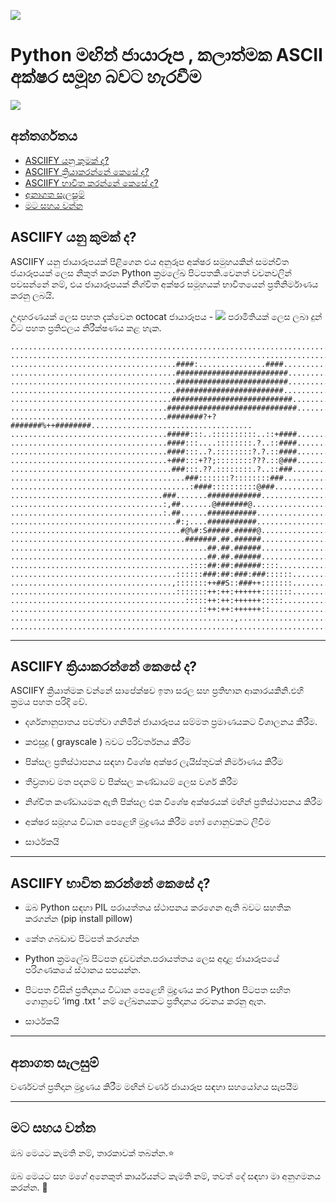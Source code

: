 ![](https://github.com/RameshAditya/asciify/blob/master/github-resources/logo.JPG)
# Python මඟින් ජායාරූප , කලාත්මක ASCII අක්ෂර සමූහ බවට හැරවීම
![](https://github.com/RameshAditya/asciify/blob/master/github-resources/sample.gif)
## අන්තර්ගතය

- [ASCIIFY යනු කුමක් ද?](https://github.com/pavinduLakshan/asciify/blob/master/README-si.md#asciify-%E0%B6%BA%E0%B6%B1%E0%B7%94-%E0%B6%9A%E0%B7%94%E0%B6%B8%E0%B6%9A%E0%B7%8A-%E0%B6%AF)
- [ASCIIFY ක්‍රියාකරන්නේ කෙසේ ද?](https://github.com/pavinduLakshan/asciify/blob/master/README-si.md#asciify-%E0%B6%9A%E0%B7%8A%E0%B6%BB%E0%B7%92%E0%B6%BA%E0%B7%8F%E0%B6%9A%E0%B6%BB%E0%B6%B1%E0%B7%8A%E0%B6%B1%E0%B7%9A-%E0%B6%9A%E0%B7%99%E0%B7%83%E0%B7%9A-%E0%B6%AF)
- [ASCIIFY භාවිත කරන්නේ කෙසේ ද?](https://github.com/pavinduLakshan/asciify/blob/master/README-si.md#asciify-%E0%B6%B7%E0%B7%8F%E0%B7%80%E0%B7%92%E0%B6%AD-%E0%B6%9A%E0%B6%BB%E0%B6%B1%E0%B7%8A%E0%B6%B1%E0%B7%9A-%E0%B6%9A%E0%B7%99%E0%B7%83%E0%B7%9A-%E0%B6%AF)
- [අනාගත සැලසුම්](https://github.com/pavinduLakshan/asciify/blob/master/README-si.md#%E0%B6%85%E0%B6%B1%E0%B7%8F%E0%B6%9C%E0%B6%AD-%E0%B7%83%E0%B7%90%E0%B6%BD%E0%B7%83%E0%B7%94%E0%B6%B8%E0%B7%8A)
- [මට සහය වන්න](https://github.com/pavinduLakshan/asciify/blob/master/README-si.md#%E0%B6%B8%E0%B6%A7-%E0%B7%83%E0%B7%84%E0%B6%BA-%E0%B7%80%E0%B6%B1%E0%B7%8A%E0%B6%B1) 

## ASCIIFY යනු කුමක් ද?

ASCIIFY යනු ජායාරූපයක් පිළිගෙන එය අනුරූප අක්ෂර සමුහයකින් සමන්විත ජයාරූපයක් ලෙස නිකුත් කරන Python ක්‍රමලේඛ පිටපතකි.වෙනත් වචනවලින් පවසන්නේ නම්, එය ජායාරූපයක් නිශ්චිත අක්ෂර සමූහයක් භාවිතයෙන් ප්‍රතිනිර්මාණය කරනු ලබයි.

උදාහරණයක් ලෙස පහත දැක්වෙන octocat ජායාරූපය - 
![](https://github.com/RameshAditya/asciify/blob/master/octocat.png)
පරාමිතියක් ලෙස ලබා දුන් විට පහත ප්‍රතිඵලය නිරීක්ෂණය කළ හැක.

```
....................................................................................................
....................................................................................................
.....................................####:...............####.......................................
.....................................#########################......................................
.....................................#########################......................................
.....................................########################.......................................
....................................###########################.....................................
...................................#############################....................................
...................................########?+?#######%++########....................................
...................................#####:::..::::::::::..::+####....................................
...................................####:::....::::::::.?..::####....................................
...................................####:::..?.::::::::?.?.::####....................................
...................................+###:::+??;::::::::???.::@###....................................
....................................###:::.??.::::::::.?..::###.....................................
.......................................###:::::::?::::::::###.......................................
........................................:####::::::::::@###.........................................
..................................###.......############............................................
..................................:,##.......@#######@..............................................
..................................:.##......###########.............................................
.....................................#:;....###########.............................................
......................................#@%#:S#####.#####@............................................
.......................................#######.##.######............................................
............................................##.##.######............................................
............................................##.##.######............................................
........................................::::##:##:######::::........................................
.....................................::::::###:##:###:###::::::.....................................
....................................,:::::::++##S::###++:::::::.....................................
.....................................:::::::++:++:++++++:::::::.....................................
.......................................:::::++:++:++++++:::::.......................................
..........................................::++:++:++++++::..........................................
..................................................,.................................................
....................................................................................................

```

----------------------------------------------------------------------------------------------------------
## ASCIIFY ක්‍රියාකරන්නේ කෙසේ ද?

ASCIIFY ක්‍රියාත්මක වන්නේ සාපේක්ෂව ඉතා සරල සහ ප්‍රතිභාන ආකාරයකිනි.එහි ක්‍රමය පහත පරිදි වේ.

- දර්ශනානුපාතය පවත්වා ගනිමින් ජායාරූපය සම්මත ප්‍රමාණයකට විශාලනය කිරීම.

- කළුසුදු ( grayscale ) බවට පරිවර්තනය කිරීම 

- පික්සල ප්‍රතිස්ථාපනය සඳහා විශේෂ අක්ෂර ලැයිස්තුවක් නිර්මාණය කිරීම

- තීව්‍රතාව මත පදනම් ව පික්සල කණ්ඩායම් ලෙස වර්ග කිරීම

- නිශ්චිත කණ්ඩායමක ඇති පික්සල එක විශේෂ අක්ෂරයක් මඟින් ප්‍රතිස්ථාපනය කිරීම

- අක්ෂර සමූහය විධාන පෙළෙහි මුද්‍රණය කිරීම හෝ ගොනුවකට ලිවීම

- සාර්ථකයි

---------------------------------------------------------------------------------------------------------------------
## ASCIIFY භාවිත කරන්නේ කෙසේ ද?

- ඔබ Python සඳහා PIL පරායත්තය ස්ථාපනය කරගෙන ඇති බවට සහතික කරගන්න (pip install pillow)

- කේත ගබඩාව පිටපත් කරගන්න

- Python ක්‍රමලේඛ පිටපත දුවවන්න.පරායත්තය ලෙස අදාළ ජායාරූපයේ පරිගණකයේ ස්ථානය සපයන්න.

- පිටපත විසින් ප්‍රතිදානය විධාන පෙළෙහි මුද්‍රණය කර Python පිටපත සහිත ගොනුවේ ‘img .txt ’ නම් ලේඛනයකට ප්‍රතිදානය රචනය කරනු ඇත.

- සාර්ථකයි

---------------------------------------------------------------------------------------------------------------------------
## අනාගත සැලසුම්

වර්ණවත් ප්‍රතිදාන මුද්‍රණය කිරීම මඟින් වර්ණ ජායාරූප සඳහා සහයෝගය සැපයීම

----------------------------------------------------------------------------------------------------------------------------
## මට සහය වන්න

ඔබ මෙයට කැමති නම්, තාරකාවක් තබන්න.⭐️

ඔබ මෙයට සහ මගේ අනෙකුත් කාර්යයන්ට කැමති නම්, තවත් දේ සඳහා මා අනුගමනය කරන්න. 🙂

